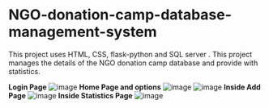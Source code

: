 # NGO-donation-camp-database-management-system
This project uses HTML, CSS, flask-python and SQL server . This project manages the details of the NGO donation camp database and provide with statistics.

**Login Page**
![image](https://user-images.githubusercontent.com/64746892/151651907-ba96ffeb-555b-45ab-913f-7c0ce74c56af.png)
**Home Page and options**
![image](https://user-images.githubusercontent.com/64746892/151651948-82d5f066-a115-46ed-bd3a-df3c3347f229.png)
![image](https://user-images.githubusercontent.com/64746892/151651995-31e9ae77-5fe7-437e-bb14-8aa28db9127a.png)
**Inside Add Page**
![image](https://user-images.githubusercontent.com/64746892/151652046-9391a244-9bad-452a-a9a3-9acb53231be5.png)
**Inside Statistics Page**
![image](https://user-images.githubusercontent.com/64746892/151652073-f4e9658c-9cf3-4969-997a-f4c4a530ca2a.png)


